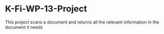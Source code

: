 # K-Fi-WP-13-Project
This project scans a document and returns all the relevant information in the document it needs
